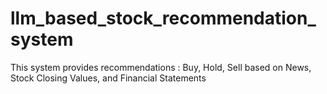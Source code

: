 # llm_based_stock_recommendation_system
This system provides recommendations : Buy, Hold, Sell based on News, Stock Closing Values, and Financial Statements
